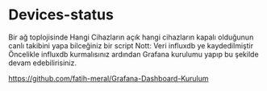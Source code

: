# Devices-status
Bir ağ toplojisinde Hangi Cihazların açık hangi cihazların kapalı olduğunun canlı takibini yapa bilceğiniz bir script Nott: Veri influxdb ye kaydedilmiştir Öncelikle influxdb kurmalısınız ardından Grafana kurulumu yapıp bu şekilde devam edebilirisiniz. 

https://github.com/fatih-meral/Grafana-Dashboard-Kurulum
